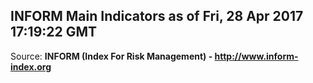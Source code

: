 ## INFORM Main Indicators as of Fri, 28 Apr 2017 17:19:22 GMT

Source: **INFORM (Index For Risk Management) - http://www.inform-index.org**